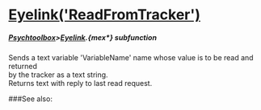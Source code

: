 # [Eyelink('ReadFromTracker')](Eyelink-ReadFromTracker) 
##### [Psychtoolbox](Psychtoolbox)>[Eyelink](Eyelink).{mex*} subfunction


Sends a text variable 'VariableName' name whose value is to be read and returned  
by the tracker as a text string.  
Returns text with reply to last read request.  
  


###See also:

